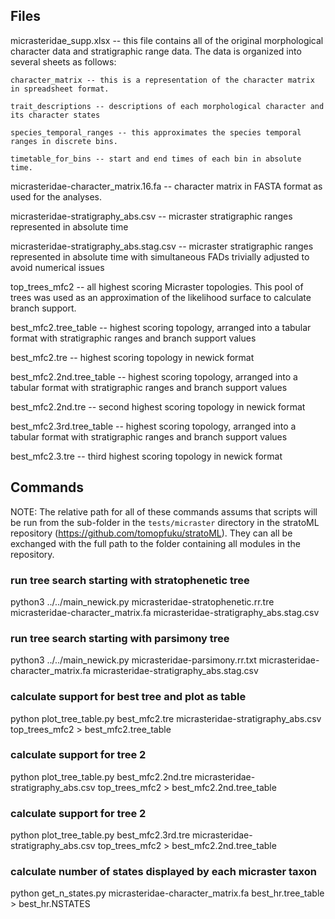 ## Files

micrasteridae_supp.xlsx -- this file contains all of the original morphological character data and stratigraphic range data. The data is organized into several sheets as follows:

    character_matrix -- this is a representation of the character matrix in spreadsheet format. 

    trait_descriptions -- descriptions of each morphological character and its character states

    species_temporal_ranges -- this approximates the species temporal ranges in discrete bins.

    timetable_for_bins -- start and end times of each bin in absolute time. 

micrasteridae-character_matrix.16.fa -- character matrix in FASTA format as used for the analyses.

micrasteridae-stratigraphy_abs.csv -- micraster stratigraphic ranges represented in absolute time

micrasteridae-stratigraphy_abs.stag.csv -- micraster stratigraphic ranges represented in absolute time with simultaneous FADs trivially adjusted to avoid numerical issues

top_trees_mfc2 -- all highest scoring Micraster topologies. This pool of trees was used as an approximation of the likelihood surface to calculate branch support.

best_mfc2.tree_table -- highest scoring topology, arranged into a tabular format with stratigraphic ranges and branch support values

best_mfc2.tre -- highest scoring topology in newick format

best_mfc2.2nd.tree_table -- highest scoring topology, arranged into a tabular format with stratigraphic ranges and branch support values

best_mfc2.2nd.tre -- second highest scoring topology in newick format

best_mfc2.3rd.tree_table -- highest scoring topology, arranged into a tabular format with stratigraphic ranges and branch support values

best_mfc2.3.tre -- third highest scoring topology in newick format



## Commands

NOTE: The relative path for all of these commands assums that scripts will be run from the sub-folder in the `tests/micraster` directory in the stratoML repository (https://github.com/tomopfuku/stratoML). They can all be exchanged with the full path to the folder containing all modules in the repository.

### run tree search starting with stratophenetic tree
python3 ../../main_newick.py micrasteridae-stratophenetic.rr.tre micrasteridae-character_matrix.fa micrasteridae-stratigraphy_abs.stag.csv


### run tree search starting with parsimony tree
python3 ../../main_newick.py micrasteridae-parsimony.rr.txt micrasteridae-character_matrix.fa micrasteridae-stratigraphy_abs.stag.csv



### calculate support for best tree and plot as table

python plot_tree_table.py best_mfc2.tre micrasteridae-stratigraphy_abs.csv top_trees_mfc2 > best_mfc2.tree_table 



### calculate support for tree 2

python plot_tree_table.py best_mfc2.2nd.tre micrasteridae-stratigraphy_abs.csv top_trees_mfc2 > best_mfc2.2nd.tree_table 


### calculate support for tree 2


python plot_tree_table.py best_mfc2.3rd.tre micrasteridae-stratigraphy_abs.csv top_trees_mfc2 > best_mfc2.2nd.tree_table 


### calculate number of states displayed by each micraster taxon
python get_n_states.py micrasteridae-character_matrix.fa best_hr.tree_table > best_hr.NSTATES
